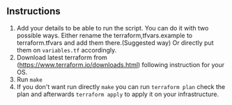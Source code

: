Instructions
--------------
1. Add your details to be able to run the script. You can do it with two possible ways. 
Either rename the terraform,tfvars.example to terraform.tfvars and add them there.(Suggested way) Or directly put them on `variables.tf` accordingly.
2. Download latest terraform from (https://www.terraform.io/downloads.html) following instruction for your OS.
3. Run ```make```
5. If you don't want run directly ```make``` you can run ```terraform plan``` check the plan and afterwards ```terraform apply``` to apply it on your infrastructure.
